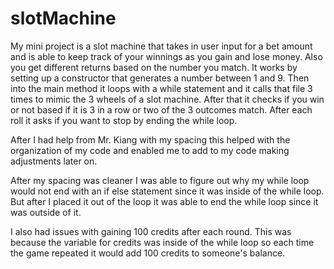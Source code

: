 # slotMachine
My mini project is a slot machine that takes in user input for a bet amount and is able to keep track of your winnings as you gain and lose money. Also you get different returns based on the number you match.
It works by setting up a constructor that generates a number between 1 and 9. Then into the main method it loops with a while statement and it calls that file 3 times to mimic the 3 wheels of a slot machine. After that it checks if you win or not based if it is 3 in a row or two of the 3 outcomes match. After each roll it asks if you want to stop by ending the while loop. 


After I had help from Mr. Kiang with my spacing this helped with the organization of my code and enabled me to add to my code making adjustments later on. 

After my spacing was cleaner I was able to figure out why my while loop would not end with an if else statement since it was inside of the while loop. But after I placed it out of the loop it was able to end the while loop since it was outside of it. 

I also had issues with gaining 100 credits after each round. This was because the variable for credits was inside of the while loop so each time the game repeated it would add 100 credits to someone's balance. 
